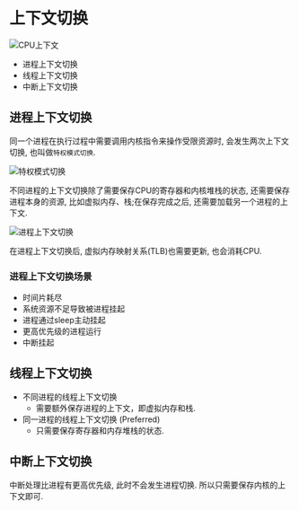 # 上下文切换

![CPU上下文](https://static001.geekbang.org/resource/image/98/5f/98ac9df2593a193d6a7f1767cd68eb5f.png)

- 进程上下文切换
- 线程上下文切换
- 中断上下文切换

## 进程上下文切换

同一个进程在执行过程中需要调用内核指令来操作受限资源时, 会发生两次上下文切换, 也叫做`特权模式切换`.

![特权模式切换](https://static001.geekbang.org/resource/image/4d/a7/4d3f622f272c49132ecb9760310ce1a7.png)

不同进程的上下文切换除了需要保存CPU的寄存器和内核堆栈的状态, 还需要保存进程本身的资源, 比如虚拟内存、栈;在保存完成之后, 还需要加载另一个进程的上下文.

![进程上下文切换](https://static001.geekbang.org/resource/image/39/6b/395666667d77e718da63261be478a96b.png)

在进程上下文切换后, 虚拟内存映射关系(TLB)也需要更新, 也会消耗CPU.

### 进程上下文切换场景

- 时间片耗尽
- 系统资源不足导致被进程挂起
- 进程通过sleep主动挂起
- 更高优先级的进程运行
- 中断挂起

## 线程上下文切换

- 不同进程的线程上下文切换
    - 需要额外保存进程的上下文，即虚拟内存和栈.
- 同一进程的线程上下文切换 (Preferred)
    - 只需要保存寄存器和内存堆栈的状态.

## 中断上下文切换

中断处理比进程有更高优先级, 此时不会发生进程切换. 
所以只需要保存内核的上下文即可.
